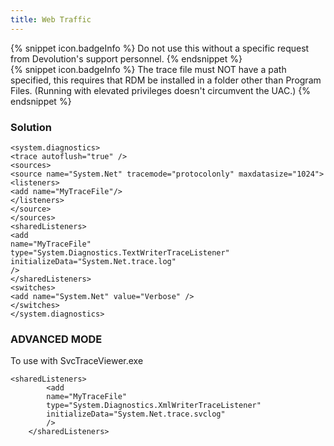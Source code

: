 ```yaml
---
title: Web Traffic
---
```

{% snippet icon.badgeInfo %}
Do not use this without a specific request from Devolution&apos;s support personnel.
{% endsnippet %}  
{% snippet icon.badgeInfo %}
The trace file must NOT have a path specified, this requires that RDM be installed in a folder other than Program Files. (Running with elevated privileges doesn&apos;t circumvent the UAC.)
{% endsnippet %}  

### Solution
```
<system.diagnostics>  
<trace autoflush="true" />  
<sources>  
<source name="System.Net" tracemode="protocolonly" maxdatasize="1024">  
<listeners>  
<add name="MyTraceFile"/>  
</listeners>  
</source>  
</sources>  
<sharedListeners>  
<add  
name="MyTraceFile"  
type="System.Diagnostics.TextWriterTraceListener"  
initializeData="System.Net.trace.log"  
/>  
</sharedListeners>  
<switches>  
<add name="System.Net" value="Verbose" />  
</switches>  
</system.diagnostics>  
```
### ADVANCED MODE
To use with SvcTraceViewer.exe  

```
<sharedListeners>  
        <add  
        name="MyTraceFile"  
        type="System.Diagnostics.XmlWriterTraceListener"  
        initializeData="System.Net.trace.svclog"  
        />  
    </sharedListeners>  
```